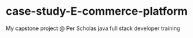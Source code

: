 # case-study-E-commerce-platform
My capstone project @ Per Scholas java full stack developer training

